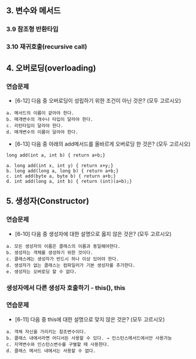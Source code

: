 ## 3. 변수와 메서드

### 3.9 참조형 반환타입


### 3.10 재귀호출(recursive call)


## 4. 오버로딩(overloading)
### 연습문제
* [6-12] 다음 중 오버로딩이 성립하기 위한 조건이 아닌 것은? (모두 고르시오)
```
a. 메서드의 이름이 같아야 한다.
b. 매개변수의 개수나 타입이 달라야 한다.
c. 리턴타입이 달라야 한다.
d. 매개변수의 이름이 달라야 한다.
```
* [6-13] 다음 중 아래의 add메서드를 올바르게 오버로딩 한 것은? (모두 고르시오)
```
long add(int a, int b) { return a+b;}
```
```
a. long add(int x, int y) { return x+y;}
b. long add(long a, long b) { return a+b;}
c. int add(byte a, byte b) { return a+b;}
d. int add(long a, int b) { return (int)(a+b);}
```
## 5. 생성자(Constructor)

### 연습문제
* [6-10] 다음 중 생성자에 대한 설명으로 옳지 않은 것은? (모두 고르시오)
```
a. 모든 생성자의 이름은 클래스의 이름과 동일해야한다.
b. 생성자는 객체를 생성하기 위한 것이다.
c. 클래스에는 생성자가 반드시 하나 이상 있어야 한다.
d. 생성자가 없는 클래스는 컴파일러가 기본 생성자를 추가한다.
e. 생성자는 오버로딩 할 수 없다.
```

### 생성자에서 다른 생성자 호출하기 - this(), this
### 연습문제
* [6-11] 다음 중 this에 대한 설명으로 맞지 않은 것은? (모두 고르시오)
```
a. 객체 자신을 가리키는 참조변수이다.
b. 클래스 내에서라면 어디서든 사용할 수 있다. → 인스턴스메서드에서만 사용가능
c. 지역변수와 인스턴스변수를 구별할 때 사용한다.
d. 클래스 메서드 내에서는 사용할 수 없다.
```

